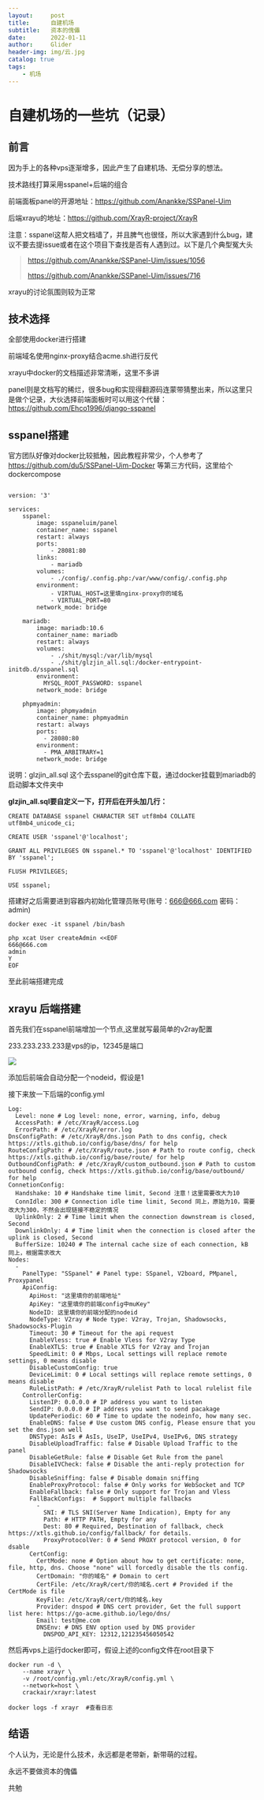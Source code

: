 ```yaml
---
layout:     post
title:      自建机场
subtitle:   资本的傀儡
date:       2022-01-11
author:     Glider
header-img: img/云.jpg
catalog: true
tags:
    - 机场
---
```



# 自建机场的一些坑（记录）

## 前言

因为手上的各种vps逐渐增多，因此产生了自建机场、无偿分享的想法。

技术路线打算采用sspanel+后端的组合

前端面板panel的开源地址：https://github.com/Anankke/SSPanel-Uim

后端xrayu的地址：https://github.com/XrayR-project/XrayR

注意：sspanel这帮人把文档墙了，并且脾气也很怪，所以大家遇到什么bug，建议不要去提issue或者在这个项目下查找是否有人遇到过。以下是几个典型冤大头

> https://github.com/Anankke/SSPanel-Uim/issues/1056
> 
> https://github.com/Anankke/SSPanel-Uim/issues/716

xrayu的讨论氛围则较为正常

## 技术选择

全部使用docker进行搭建

前端域名使用nginx-proxy结合acme.sh进行反代

xrayu中docker的文档描述非常清晰，这里不多讲

panel则是文档写的稀烂，很多bug和实现得翻源码连蒙带猜整出来，所以这里只是做个记录，大伙选择前端面板时可以用这个代替：https://github.com/Ehco1996/django-sspanel

## sspanel搭建

官方团队好像对docker比较抵触，因此教程非常少，个人参考了 https://github.com/du5/SSPanel-Uim-Docker 等第三方代码，这里给个dockercompose

```

version: '3'

services:
    sspanel:
        image: sspaneluim/panel
        container_name: sspanel
        restart: always
        ports:
            - 28081:80
        links:
            - mariadb
        volumes:
            - ./config/.config.php:/var/www/config/.config.php
        environment:
            - VIRTUAL_HOST=这里填nginx-proxy你的域名
            - VIRTUAL_PORT=80
        network_mode: bridge
        
    mariadb:
        image: mariadb:10.6
        container_name: mariadb
        restart: always
        volumes:
            - ./shit/mysql:/var/lib/mysql
            - ./shit/glzjin_all.sql:/docker-entrypoint-initdb.d/sspanel.sql
        environment:
          MYSQL_ROOT_PASSWORD: sspanel 
        network_mode: bridge

    phpmyadmin:
        image: phpmyadmin
        container_name: phpmyadmin
        restart: always
        ports:
          - 28080:80
        environment:
          - PMA_ARBITRARY=1
        network_mode: bridge

```

说明：glzjin_all.sql 这个去sspanel的git仓库下载，通过docker挂载到mariadb的启动脚本文件夹中

**glzjin_all.sql要自定义一下，打开后在开头加几行：**

```
CREATE DATABASE sspanel CHARACTER SET utf8mb4 COLLATE utf8mb4_unicode_ci;

CREATE USER 'sspanel'@'localhost';

GRANT ALL PRIVILEGES ON sspanel.* TO 'sspanel'@'localhost' IDENTIFIED BY 'sspanel';

FLUSH PRIVILEGES;

USE sspanel;
```

搭建好之后需要进到容器内初始化管理员账号(账号：666@666.com 密码：admin)

```
docker exec -it sspanel /bin/bash 

php xcat User createAdmin <<EOF
666@666.com
admin 
Y
EOF
```

至此前端搭建完成

## xrayu 后端搭建

首先我们在sspanel前端增加一个节点,这里就写最简单的v2ray配置

233.233.233.233是vps的ip，12345是端口

![](../images/2022-01-11-18-26-34.png)

添加后前端会自动分配一个nodeid，假设是1

接下来放一下后端的config.yml

```
Log:
  Level: none # Log level: none, error, warning, info, debug
  AccessPath: # /etc/XrayR/access.Log
  ErrorPath: # /etc/XrayR/error.log
DnsConfigPath: # /etc/XrayR/dns.json Path to dns config, check https://xtls.github.io/config/base/dns/ for help
RouteConfigPath: # /etc/XrayR/route.json # Path to route config, check https://xtls.github.io/config/base/route/ for help
OutboundConfigPath: # /etc/XrayR/custom_outbound.json # Path to custom outbound config, check https://xtls.github.io/config/base/outbound/ for help
ConnetionConfig:
  Handshake: 10 # Handshake time limit, Second 注意！这里需要改大为10
  ConnIdle: 300 # Connection idle time limit, Second 同上，原始为10，需要改大为300，不然会出现链接不稳定的情况
  UplinkOnly: 2 # Time limit when the connection downstream is closed, Second
  DownlinkOnly: 4 # Time limit when the connection is closed after the uplink is closed, Second
  BufferSize: 10240 # The internal cache size of each connection, kB 同上，根据需求改大
Nodes:
  -
    PanelType: "SSpanel" # Panel type: SSpanel, V2board, PMpanel, Proxypanel
    ApiConfig:
      ApiHost: "这里填你的前端地址"
      ApiKey: "这里填你的前端config中muKey"
      NodeID: 这里填你的前端分配的nodeid
      NodeType: V2ray # Node type: V2ray, Trojan, Shadowsocks, Shadowsocks-Plugin
      Timeout: 30 # Timeout for the api request
      EnableVless: true # Enable Vless for V2ray Type
      EnableXTLS: true # Enable XTLS for V2ray and Trojan
      SpeedLimit: 0 # Mbps, Local settings will replace remote settings, 0 means disable
      DisableCustomConfig: true
      DeviceLimit: 0 # Local settings will replace remote settings, 0 means disable
      RuleListPath: # /etc/XrayR/rulelist Path to local rulelist file
    ControllerConfig:
      ListenIP: 0.0.0.0 # IP address you want to listen
      SendIP: 0.0.0.0 # IP address you want to send pacakage
      UpdatePeriodic: 60 # Time to update the nodeinfo, how many sec.
      EnableDNS: false # Use custom DNS config, Please ensure that you set the dns.json well
      DNSType: AsIs # AsIs, UseIP, UseIPv4, UseIPv6, DNS strategy
      DisableUploadTraffic: false # Disable Upload Traffic to the panel
      DisableGetRule: false # Disable Get Rule from the panel
      DisableIVCheck: false # Disable the anti-reply protection for Shadowsocks
      DisableSniffing: false # Disable domain sniffing
      EnableProxyProtocol: false # Only works for WebSocket and TCP
      EnableFallback: false # Only support for Trojan and Vless
      FallBackConfigs:  # Support multiple fallbacks
        -
          SNI: # TLS SNI(Server Name Indication), Empty for any
          Path: # HTTP PATH, Empty for any
          Dest: 80 # Required, Destination of fallback, check https://xtls.github.io/config/fallback/ for details.
          ProxyProtocolVer: 0 # Send PROXY protocol version, 0 for dsable
      CertConfig:
        CertMode: none # Option about how to get certificate: none, file, http, dns. Choose "none" will forcedly disable the tls config.
        CertDomain: "你的域名" # Domain to cert
        CertFile: /etc/XrayR/cert/你的域名.cert # Provided if the CertMode is file
        KeyFile: /etc/XrayR/cert/你的域名.key
        Provider: dnspod # DNS cert provider, Get the full support list here: https://go-acme.github.io/lego/dns/
        Email: test@me.com
        DNSEnv: # DNS ENV option used by DNS provider
          DNSPOD_API_KEY: 12312,121235456050542
```

然后再vps上运行docker即可，假设上述的config文件在root目录下

```
docker run -d \
    --name xrayr \
    -v /root/config.yml:/etc/XrayR/config.yml \
    --network=host \
    crackair/xrayr:latest

docker logs -f xrayr  #查看日志
```


## 结语

个人认为，无论是什么技术，永远都是老带新，新带萌的过程。

永远不要做资本的傀儡

共勉